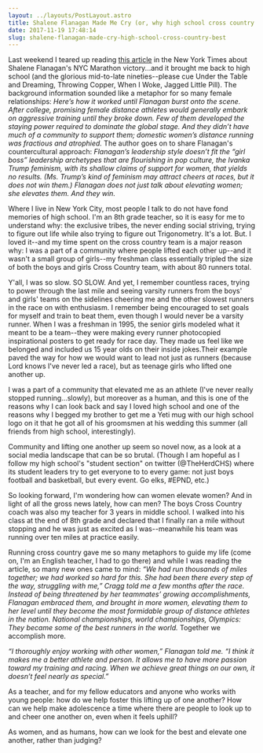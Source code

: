 ```yaml
---
layout: ../layouts/PostLayout.astro
title: Shalene Flanagan Made Me Cry (or, why high school cross country was the best)
date: 2017-11-19 17:48:14
slug: shalene-flanagan-made-cry-high-school-cross-country-best
---
```


Last weekend I teared up reading [this article](https://www.nytimes.com/2017/11/11/opinion/sunday/shalane-flanagan-marathon-running.html?action=click&pgtype=Homepage&clickSource=story-heading&module=opinion-c-col-left-region&region=opinion-c-col-left-region&WT.nav=opinion-c-col-left-region&_r=0) in the New York Times about Shalene Flanagan's NYC Marathon victory...and it brought me back to high school (and the glorious mid-to-late nineties--please cue Under the Table and Dreaming, Throwing Copper, When I Woke, Jagged Little Pill). The background information sounded like a metaphor for so many female relationships: _Here’s how it worked until Flanagan burst onto the scene. After college, promising female distance athletes would generally embark on aggressive training until they broke down. Few of them developed the staying power required to dominate the global stage. And they didn’t have much of a community to support them; domestic women’s distance running was fractious and atrophied._ The author goes on to share Flanagan's countercultural approach: _Flanagan’s leadership style doesn’t fit the “girl boss” leadership archetypes that are flourishing in pop culture, the Ivanka Trump feminism, with its shallow claims of support for women, that yields no results. (Ms. Trump’s kind of feminism may attract cheers at races, but it does not win them.) Flanagan does not just talk about elevating women; she elevates them. And they win._

Where I live in New York City, most people I talk to do not have fond memories of high school. I'm an 8th grade teacher, so it is easy for me to understand why: the exclusive tribes, the never ending social striving, trying to figure out life while also trying to figure out Trigonometry. It's a lot. But. I loved it--and my time spent on the cross country team is a major reason why: I was a part of a community where people lifted each other up--and it wasn't a small group of girls--my freshman class essentially tripled the size of both the boys and girls Cross Country team, with about 80 runners total.

Y'all, I was so slow. SO SLOW. And yet, I remember countless races, trying to power through the last mile and seeing varsity runners from the boys' and girls' teams on the sidelines cheering me and the other slowest runners in the race on with enthusiasm. I remember being encouraged to set goals for myself and train to beat them, even though I would never be a varsity runner. When I was a freshman in 1995, the senior girls modeled what it meant to be a team--they were making every runner photocopied inspirational posters to get ready for race day. They made us feel like we belonged and included us 15 year olds on their inside jokes.Their example paved the way for how we would want to lead not just as runners (because Lord knows I've never led a race), but as teenage girls who lifted one another up.

I was a part of a community that elevated me as an athlete (I've never really stopped running...slowly), but moreover as a human, and this is one of the reasons why I can look back and say I loved high school and one of the reasons why I begged my brother to get me a Yeti mug with our high school logo on it that he got all of his groomsmen at his wedding this summer (all friends from high school, interestingly).

Community and lifting one another up seem so novel now, as a look at a social media landscape that can be so brutal. (Though I am hopeful as I follow my high school's "student section" on twitter (@TheHerdCHS) where its student leaders try to get everyone to to every game: not just boys football and basketball, but every event. Go elks, #EPND, etc.)

So looking forward, I'm wondering how can women elevate women? And in light of all the gross news lately, how can men? The boys Cross Country coach was also my teacher for 3 years in middle school. I walked into his class at the end of 8th grade and declared that I finally ran a mile without stopping and he was just as excited as I was--meanwhile his team was running over ten miles at practice easily.

Running cross country gave me so many metaphors to guide my life (come on, I'm an English teacher, I had to go there) and while I was reading the article, so many new ones came to mind: _“We had run thousands of miles together; we had worked so hard for this. She had been there every step of the way, struggling with me,” Cragg told me a few months after the race._ _Instead of being threatened by her teammates’ growing accomplishments, Flanagan embraced them, and brought in more women, elevating them to her level until they become the most formidable group of distance athletes in the nation. National championships, world championships, Olympics: They became some of the best runners in the world._ Together we accomplish more.

_“I thoroughly enjoy working with other women,” Flanagan told me. “I think it makes me a better athlete and person. It allows me to have more passion toward my training and racing. When we achieve great things on our own, it doesn’t feel nearly as special.”_

As a teacher, and for my fellow educators and anyone who works with young people: how do we help foster this lifting up of one another? How can we help make adolescence a time where there are people to look up to and cheer one another on, even when it feels uphill?

As women, and as humans, how can we look for the best and elevate one another, rather than judging?
